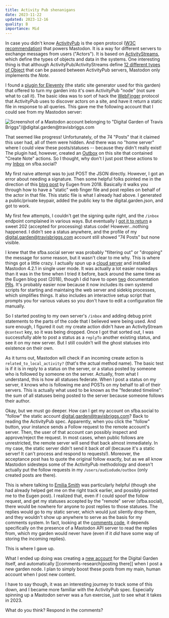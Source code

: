 ```yaml
---
title: Activity Pub shenanigans
date: 2023-11-22
updated: 2023-12-16
quality: B
importance: Mid
---
```


In case you didn't know [ActivityPub](https://www.theverge.com/2023/4/20/23689570/activitypub-protocol-standard-social-network) is the open protocol ([W3C recommendation](https://www.w3.org/TR/activitypub/)) that powers Mastodon. It is a way for different servers to exchange messages from users ("Actors"). It is based on [ActivityStreams](https://www.w3.org/TR/activitystreams-core/), which define the types of objects and data in the systems. One interesting thing is that although ActivityPub/ActivityStreams define [12 different types of Object](https://www.w3.org/TR/activitystreams-vocabulary/#object-types) that can be passed between ActivityPub servers, Mastodon only implements the _Note_.

I found a [plugin for Eleventy](https://github.com/LewisDaleUK/eleventy-plugin-activity-pub) (the static site generator used for this garden) that offered to turn my garden into it's own ActivityPub "node" (not sure what to call it). The basic idea was to sort of hack the [WebFinger](https://en.wikipedia.org/wiki/WebFinger) protocol that ActivityPub uses to discover actors on a site, and have it return a static file in response to all queries. This gave me the following account that I could see from my Mastodon server:

![Screenshot of a Mastodon account belonging to "Digital Garden of Travis Briggs"/@digital.garden@travisbriggs.com](https://pixelfed.social/storage/m/_v2/588554065884192073/bf4779419-8cf74f/8duMzD0IWbpB/bCuOgEm3kXRTU46PaN0wyCBcLNeZr6qRrs6MwuiO.png)

That seemed like progress! Unfortunately, of the 74 "Posts" that it claimed this user had, all of them were hidden. And there was no "home server" where I could view these posts/statuses -- because they didn't really exist! The plugin had, however, created an [Outbox](https://www.w3.org/TR/activitypub/#outbox) on this site that contained "Create Note" actions. So I thought, why don't I just post these actions to my [Inbox](https://www.w3.org/TR/activitypub/#inbox) on sfba.social?

My first naive attempt was to just POST the JSON directly. However, I got an error about needing a signature. Then some helpful folks pointed me in the direction of this [blog post](https://blog.joinmastodon.org/2018/06/how-to-implement-a-basic-activitypub-server/) by Eugen from 2018. Basically it walks you through how to have a "static" web finger file and post replies on behalf of the actor in that file. This static file is what I already had above. I generated a public/private keypair, added the public key to the digital.garden.json, and got to work.

My first few attempts, I couldn't get the signing quite right, and the `/inbox` endpoint complained in various ways. But eventually I [got it to return](https://gist.github.com/audiodude/c6ad0923dbe1c9c1199e6d021b6f1ed5) a sweet 202 (accepted for processing) status code! However...nothing happened. I didn't see a status anywhere, and the profile of my digital.garden@travisbriggs.com account still showed "74 Posts" but none visible.

I knew that the sfba.social server was probably "filtering out" or "dropping" the message for some reason, but it wasn't clear to me why. This is where things got a little crazy. I actually spun up a [cloud server](https://mastodon.0-z-0.com) and installed Mastodon 4.2.1 in single user mode. It was actually a lot easier nowadays than it was in the time when I tried it before, back around the same time as the Eugen blog post (2018), though I did have to open [two](https://github.com/mastodon/documentation/pull/1340) documentation [PRs](https://github.com/mastodon/documentation/pull/1341). It's probably easier now because it now includes its own systemd scripts for starting and maintaing the web server and sidekiq processes, which simplifies things. It also includes an interactive setup script that prompts you for various values so you don't have to edit a configuration file manually.

So I started posting to my own server's `/inbox` and adding debug print statements to the parts of the code that I believed were being used. And sure enough, I figured it out: my create action didn't have an ActivityStream `@context` key, so it was being dropped. Once I got that sorted out, I was successfully able to post a status as a `replyTo` another existing status, and see it on my new server. But I still couldn't will the ghost statuses into existence on their own.

As it turns out, Mastodon will check if an incoming create action is `related_to_local_activity?` (that's the actual method name). The basic test is if it is in reply to a status on the server, or a status posted by someone who is followed by someone on the server. Actually, from what I understand, this is how all statuses federate. When I post a status on my server, it knows who is following me and POSTs on my behalf to all of their servers. This is actually what used to be known as the "federated timeline": the sum of all statuses being posted to the server because someone follows their author.

Okay, but we must go deeper. How can I get my account on sfba.social to "follow" the static account digital.garden@travisbriggs.com? Back to reading the ActivityPub spec. Apparently, when you click the "follow" button, your instance sends a Follow request to the remote account's server. Then, the user of that account can possibly inspect and approve/reject the request. In most cases, when public follows are unrestricted, the remote server will send that back almost immediately. In my case, the static server didn't send it back _at all_ (because it's a static server! It can't process and respond to requests!). Moreover, the acceptance post has to quote the original follow exactly, but as we all know Mastodon sidesteps some of the ActivityPub methodology and doesn't actually put the follow requests in my `/users/audiodude/outbox` (only created posts are there).

This is where talking to [Emilia Smith](https://sfba.social/@thisismissem@hachyderm.io) was particularly helpful (though she had already helped get me on the right track earlier, and possibly pointed me to the Eugen post). I realized that, even if I could spoof the follow request, and get my statuses accepted by the "remote" server (sfba.social), there would be nowhere for anyone to post replies to those statuses. The replies would go to my static server, which would just silently drop them, and they wouldn't show up anywhere to serve as the basis for my comments system. In fact, looking at the [comments code](https://carlschwan.eu/2020/12/29/adding-comments-to-your-static-blog-with-mastodon/), it depends specifically on the presence of a Mastodon API server to read the replies from, which my garden would never have (even if it _did_ have some way of storing the incoming replies).

This is where I gave up.

What I ended up doing was creating a [new account](https://mastodon.online/@digital_garden) for the Digital Garden itself, and automatically [[comments-research|posting there]] when I post a new garden node. I plan to simply boost these posts from my main, human account when I post new content.

I have to say though, it was an interesting journey to track some of this down, and I became more familiar with the ActivityPub spec. Especially spinning up a Mastodon server was a fun exercise, just to see what it takes in 2023.

What do you think? Respond in the comments?
